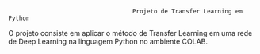                                        Projeto de Transfer Learning em Python 
O projeto consiste em aplicar o método de Transfer Learning em uma rede de Deep Learning na linguagem Python no ambiente COLAB.  
